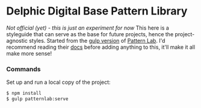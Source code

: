 # Delphic Digital Base Pattern Library

_Not official (yet) - this is just an experiment for now_
This here is a styleguide that can serve as the base for future projects, hence the project-agnostic styles. Started from the [gulp version](https://github.com/pattern-lab/edition-node-gulp) of [Pattern Lab](http://patternlab.io/). I'd recommend reading their [docs](http://patternlab.io/docs/index.html) before adding anything to this, it'll make it all make more sense!

### Commands
Set up and run a local copy of the project:
```sh
$ npm install
$ gulp patternlab:serve
```

